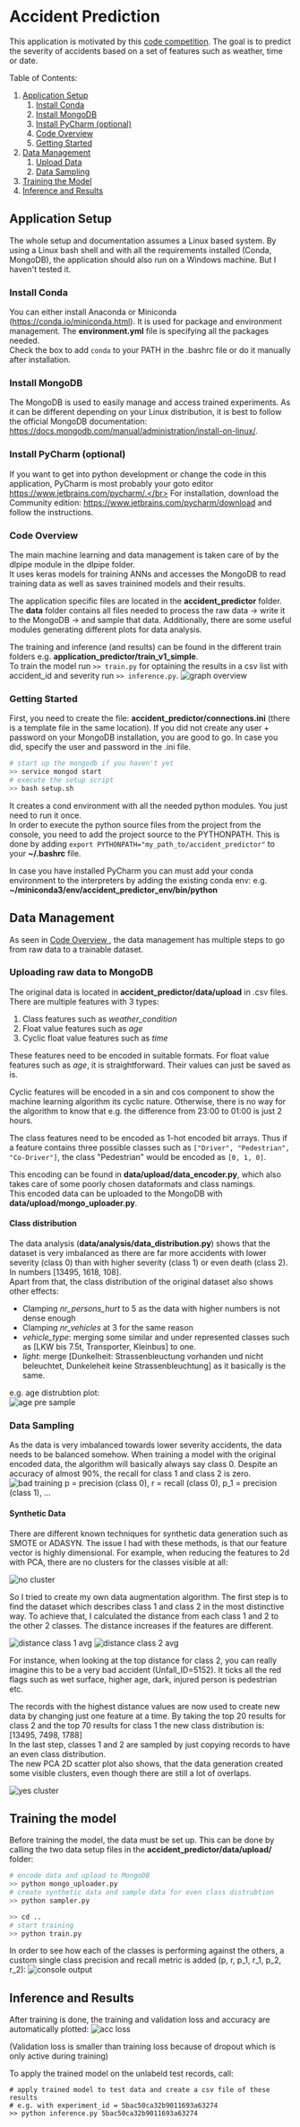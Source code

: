 # Accident Prediction

This application is motivated by this [code competition](https://www.it-talents.de/foerderung/code-competition/code-competition-09-2018). The goal is to predict the severity of accidents based on a set of features such as weather, time or date.

Table of Contents:
1. [ Application Setup ](#app_setup)
    1) [ Install Conda ](#conda)
    2) [ Install MongoDB ](#mongodb)
    3) [ Install PyCharm (optional) ](#pycharm)
    4) [ Code Overview ](#overview)
    5) [ Getting Started ](#getting_started)
2. [ Data Management ](#data_manage)
    1) [ Upload Data ](#upload_data)
    2) [ Data Sampling ](#data_sampling)
3. [ Training the Model ](#train)
4. [ Inference and Results ](#results)

<a name="app_setup"></a>
## Application Setup

The whole setup and documentation assumes a Linux based system. By using a Linux bash shell and with all the requirements installed (Conda, MongoDB), the application should also run on a Windows machine. But I haven't tested it.

<a name="conda"></a>
### Install Conda
You can either install Anaconda or Miniconda (https://conda.io/miniconda.html). It is used for package and environment management. The __environment.yml__ file is specifying all the packages needed.</br>
Check the box to add `conda` to your PATH in the .bashrc file or do it manually after installation.

<a name="mongodb"></a>
### Install MongoDB
The MongoDB is used to easily manage and access trained experiments. As it can be different depending on your Linux distribution, it is best to follow the official MongoDB documentation: https://docs.mongodb.com/manual/administration/install-on-linux/.

<a name="pycharm"></a>
### Install PyCharm (optional)
If you want to get into python development or change the code in this application, PyCharm is most probably your goto editor https://www.jetbrains.com/pycharm/.</br>
For installation, download the Community edition: https://www.jetbrains.com/pycharm/download and follow the instructions.

<a name="overview"></a>
### Code Overview
The main machine learning and data management is taken care of by the dlpipe module in the dlpipe folder.</br>
It uses keras models for training ANNs and accesses the MongoDB to read training data as well as saves trainined models and their results.</br>

The application specific files are located in the __accident_predictor__ folder. The __data__ folder contains all files needed to process the raw data -> write it to the MongoDB -> and sample that data. Additionally, there are some useful modules generating different plots for data analysis.

The training and inference (and results) can be found in the different train folders e.g. __application_predictor/train_v1_simple__.</br>
To train the model run `>> train.py` for optaining the results in a csv list with accident_id and severity run `>> inference.py`.
![graph overview](./readme_images/graph_overview.png)

<a name="getting_started"></a>
### Getting Started
First, you need to create the file: __accident_predictor/connections.ini__ (there is a template file in the same location). If you did not create any user + password on your MongoDB installation, you are good to go. In case you did, specify the user and password in the .ini file.
``` bash
# start up the mongodb if you haven't yet
>> service mongod start
# execute the setup script
>> bash setup.sh
```
It creates a cond environment with all the needed python modules. You just need to run it once. </br>
In order to execute the python source files from the project from the console, you need to add the project source to the PYTHONPATH. This is done
by adding `export PYTHONPATH="my_path_to/accident_predictor"` to your __~/.bashrc__ file.

In case you have installed PyCharm you can must add your conda environment to the interpreters by adding the existing conda env:
e.g. __~/miniconda3/env/accident_predictor_env/bin/python__

<a name="data_manage"></a>
## Data Management

As seen in [ Code Overview ](#overview), the data management has multiple steps to go from raw data to a trainable dataset.

<a name="upload_data"></a>
### Uploading raw data to MongoDB
The original data is located in __accident_predictor/data/upload__ in .csv files. There are multiple features with 3 types:
1) Class features such as *weather_condition*
2) Float value features such as *age*
3) Cyclic float value features such as *time*

These features need to be encoded in suitable formats. For float value features such as *age*, it is straightforward. Their values can just be saved as is.

Cyclic features will be encoded in a sin and cos component to show the machine learning algorithm its cyclic nature. Otherwise, there is no way for the algorithm to know that e.g. the difference from 23:00 to 01:00 is just 2 hours.

The class features need to be encoded as 1-hot encoded bit arrays. Thus if a feature contains three possible classes such as `["Driver", "Pedestrian", "Co-Driver"]`, the class "Pedestrian" would be encoded as `[0, 1, 0]`.

This encoding can be found in __data/upload/data_encoder.py__, which also takes care of some poorly chosen dataformats and class namings.</br>
This encoded data can be uploaded to the MongoDB with __data/upload/mongo_uploader.py__.

#### Class distribution
The data analysis (__data/analysis/data_distribution.py__) shows that the dataset is very imbalanced as there are far more accidents with lower severity (class 0) than with higher severity (class 1) or even death (class 2). In numbers [13495, 1618, 108].</br>
Apart from that, the class distribution of the original dataset also shows other effects:
- Clamping *nr_persons_hurt* to 5 as the data with higher numbers is not dense enough
- Clamping *nr_vehicles* at 3 for the same reason
- *vehicle_type*: merging some similar and under represented classes such as [LKW bis 7.5t, Transporter, Kleinbus] to one.
- *light*: merge [Dunkelheit: Strassenbleuctung vorhanden und nicht beleuchtet, Dunkeleheit keine Strassenbleuchtung] as it basically is the same.

e.g. age distrubtion plot:</br>
![age pre sample](./readme_images/age_pre_sample.png)


<a name="data_sampling"></a>
### Data Sampling
As the data is very imbalanced towards lower severity accidents, the data needs to be balanced somehow. When training a model with the original encoded data, the algorithm will basically always say class 0. Despite an accuracy of almost 90%, the recall for class 1 and class 2 is zero.
![bad training](./readme_images/overfit_class_0.png)
p = precision (class 0), r = recall (class 0), p_1 = precision (class 1), ...

#### Synthetic Data
There are different known techniques for synthetic data generation such as SMOTE or ADASYN. The issue I had with these methods, is that our feature vector is highly dimensional. For example, when reducing the features to 2d with PCA, there are no clusters for the classes visible at all:

![no cluster](./readme_images/no_cluster.png)

So I tried to create my own data augmentation algorithm. The first step is to find the dataset which describes class 1 and class 2 in the most distinctive way. To achieve that, I calculated the distance from each class 1 and 2 to the other 2 classes. The distance increases if the features are different.

![distance class 1 avg](./readme_images/class_1_avg.png)
![distance class 2 avg](./readme_images/class_2_avg.png)

For instance, when looking at the top distance for class 2, you can really imagine this to be a very bad accident (Unfall_ID=5152). It ticks all the red flags such as wet surface, higher age, dark, injured person is pedestrian etc.

The records with the highest distance values are now used to create new data by changing just one feature at a time. By taking the top 20 results for class 2 and the top 70 results for class 1 the new class distribution is: [13495, 7498, 1788]</br>
In the last step, classes 1 and 2 are sampled by just copying records to have an even class distribution.</br>
The new PCA 2D scatter plot also shows, that the data generation created some visible clusters, even though there are still a lot of overlaps.

![yes cluster](./readme_images/yes_cluster.png)

<a name="train"></a>
## Training the model
Before training the model, the data must be set up. This can be done by calling the two data setup files in the __accident_predictor/data/upload/__ folder:
``` python
# encode data and upload to MongoDB
>> python mongo_uploader.py
# create synthetic data and sample data for even class distrubtion
>> python sampler.py

>> cd ..
# start training
>> python train.py
```

In order to see how each of the classes is performing against the others, a custom single class precision and recall metric is added (p, r, p_1, r_1, p_2, r_2):
![console output](./readme_images/recal_precision.png)

<a name="results"></a>
## Inference and Results
After training is done, the training and validation loss and accuracy are automatically plotted:
![acc loss](./readme_images/acc_loss_plot.png)

(Validation loss is smaller than training loss because of dropout which is only active during training)

To apply the trained model on the unlabeld test records, call:
```
# apply trained model to test data and create a csv file of these results
# e.g. with experiment_id = 5bac50ca32b9011693a63274
>> python inference.py 5bac50ca32b9011693a63274
```
